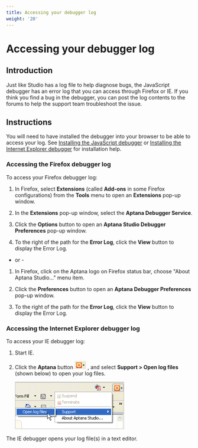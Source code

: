 ```yaml
---
title: Accessing your debugger log
weight: '20'
---
```


# Accessing your debugger log

## Introduction

Just like Studio has a log file to help diagnose bugs, the JavaScript debugger has an error log that you can access through Firefox or IE. If you think you find a bug in the debugger, you can post the log contents to the forums to help the support team troubleshoot the issue.

## Instructions

You will need to have installed the debugger into your browser to be able to access your log. See [Installing the JavaScript debugger](/guide/Axway_Appcelerator_Studio/Axway_Appcelerator_Studio_Guide/Web_Development/JavaScript_Development/Debugging_JavaScript/Installing_the_JavaScript_debugger/) or [Installing the Internet Explorer debugger](/guide/Axway_Appcelerator_Studio/Axway_Appcelerator_Studio_Guide/Web_Development/JavaScript_Development/Debugging_JavaScript/Installing_the_Internet_Explorer_debugger/) for installation help.

### Accessing the Firefox debugger log

To access your Firefox debugger log:

1. In Firefox, select **Extensions** (called **Add-ons** in some Firefox configurations) from the **Tools** menu to open an **Extensions** pop-up window.

2. In the **Extensions** pop-up window, select the **Aptana Debugger Service**.

3. Click the **Options** button to open an **Aptana Studio Debugger Preferences** pop-up window.

4. To the right of the path for the **Error Log**, click the **View** button to display the Error Log.

* or -

1. In Firefox, click on the Aptana logo on Firefox status bar, choose "About Aptana Studio..." menu item.

2. Click the **Preferences** button to open an **Aptana Debugger Preferences** pop-up window.

3. To the right of the path for the **Error Log**, click the **View** button to display the Error Log.

### Accessing the Internet Explorer debugger log

To access your IE debugger log:

1. Start IE.

2. Click the **Aptana** button ![IconAptana](./IconAptana.png) , and select **Support > Open log files** (shown below) to open your log files.

    ![IeDebuggerSupport](./IeDebuggerSupport.png)

The IE debugger opens your log file(s) in a text editor.
